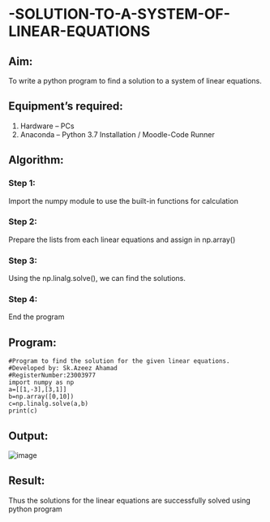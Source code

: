 # -SOLUTION-TO-A-SYSTEM-OF-LINEAR-EQUATIONS
## Aim:
To write a python program to find a solution to a system of linear equations.
## Equipment’s required:
1. 	Hardware – PCs
2. 	Anaconda – Python 3.7 Installation / Moodle-Code Runner
## Algorithm:
### Step 1: 
Import the numpy module to use the built-in functions for calculation
### Step 2: 
Prepare the lists from each linear equations and assign in np.array()
### Step 3: 
Using the np.linalg.solve(), we can find the solutions.
### Step 4: 
End the program
## Program:
```
#Program to find the solution for the given linear equations.
#Developed by: Sk.Azeez Ahamad
#RegisterNumber:23003977
import numpy as np
a=[[1,-3],[3,1]]
b=np.array([0,10])
c=np.linalg.solve(a,b)
print(c)
```
## Output:
![image](https://github.com/AzeezBT/-SOLUTION-TO-A-SYSTEM-OF-LINEAR-EQUATIONS/assets/150319523/aa89b7f5-01a2-48fb-8983-353d43b810d3)

## Result: 
Thus the solutions for the linear equations are successfully solved using python program

